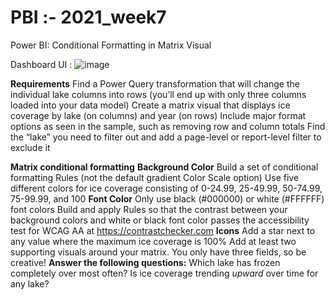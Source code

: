 # PBI :- 2021_week7
Power BI: Conditional Formatting in Matrix Visual

Dashboard UI :
![image](https://github.com/user-attachments/assets/e46e0237-cb27-421b-886e-15b9f73b6c8e)

**Requirements**
Find a Power Query transformation that will change the individual lake columns into rows (you’ll end up with only three columns loaded into your data model)
Create a matrix visual that displays ice coverage by lake (on columns) and year (on rows)
Include major format options as seen in the sample, such as removing row and column totals
Find the “lake” you need to filter out and add a page-level or report-level filter to exclude it

**Matrix conditional formatting**
**Background Color**
Build a set of conditional formatting Rules (not the default gradient Color Scale option)
Use five different colors for ice coverage consisting of 0-24.99, 25-49.99, 50-74.99, 75-99.99, and 100
**Font Color**
Only use black (#000000) or white (#FFFFFF) font colors
Build and apply Rules so that the contrast between your background colors and white or black font color passes the accessibility test for WCAG AA at https://contrastchecker.com
**Icons**
Add a star next to any value where the maximum ice coverage is 100%
Add at least two supporting visuals around your matrix. You only have three fields, so be creative!
**Answer the following questions:**
Which lake has frozen completely over most often?
Is ice coverage trending *upward* over time for any lake?
